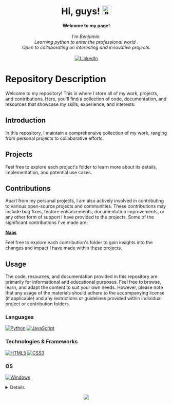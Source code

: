 <h1 align="center">Hi, guys! <img src="https://github.com/wervlad/wervlad/assets/24524555/766d336d-b87d-44ba-807c-c51de2bc6b4d" width="28px" alt="👋"></h1>

<p align="center">
    <b>Welcome to my page!</b><br><br>
    <i>
        I'm Benjamin.<br>
        Learning python to enter the professional world .<br>
        Open to collaborating on interesting and innovative projects.<br>
    </i><br>
    <a href="https://www.linkedin.com/in/benjamin-filly-05427727a/">
        <img src="https://img.shields.io/badge/LinkedIn-blue?style=flat-square&logo=linkedin" alt="LinkedIn">
    </a>
</p>

# Repository Description

Welcome to my repository! This is where I store all of my work, projects, and contributions. Here,
you'll find a collection of code, documentation, and resources that showcase my skills, experience, and interests.

## Introduction

In this repository, I maintain a comprehensive collection of my work, ranging from personal projects to collaborative efforts.

## Projects

Feel free to explore each project's folder to learn more about its details, implementation, and potential use cases.

## Contributions

Apart from my personal projects, I am also actively involved in contributing to various open-source projects and communities. 
These contributions may include bug fixes, feature enhancements, documentation improvements, or any other form of support I have provided to the projects.
Some of the significant contributions I've made are:

<a style="font-weight: bold;" href="https://www.naas.ai/">Naas</a>

Feel free to explore each contribution's folder to gain insights into the changes and impact I have made within these projects.

## Usage

The code, resources, and documentation provided in this repository are primarily for informational and educational purposes.
Feel free to browse, learn, and adapt the content to suit your own needs. However, please note that any usage of the materials should adhere to the accompanying license (if applicable) and any restrictions or guidelines provided within individual project or contribution folders.

### Languages
[![Python](https://img.shields.io/badge/python-black?style=for-the-badge&logo=python)](https://github.com/Benjifilly)
[![JavaScript](https://img.shields.io/badge/javascript-black?style=for-the-badge&logo=javascript)](https://github.com/Benjifilly)

### Technologies & Frameworks
[![HTML5](https://img.shields.io/badge/html5-black?style=for-the-badge&logo=html5)](https://github.com/Benjifilly)
[![CSS3](https://img.shields.io/badge/css3-black?style=for-the-badge&logo=css3)](https://github.com/Benjifilly)

### OS
[![Windows](https://img.shields.io/badge/Windows-black?style=for-the-badge&logo=Windows)](https://github.com/Benjifilly)

<details>
<p align="center">
  <a href="https://github.com/Benjifilly">
    <img src="http://github-profile-summary-cards.vercel.app/api/cards/profile-details?username=Benjifilly&theme=transparent" />
  </a>
  <a href="https://github.com/Benjifilly">
    <img src="https://github-readme-streak-stats.herokuapp.com/?user=Benjifilly&hide_border=true&card_width=338&theme=transparent" />
  </a>
  <a href="https://github.com/Benjifilly">
    <img src="http://github-profile-summary-cards.vercel.app/api/cards/stats?username=Benjifilly&theme=transparent" />
  </a>
</p>
</details>

<p align="center">
  <a href="https://github.com/Benjifilly">
    <img src="https://komarev.com/ghpvc/?username=Benjifilly&color=blue&style=flat)" />
  </a>
</p>
